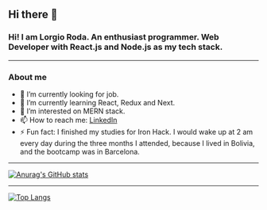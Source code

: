 ## Hi there 👋
###  **Hi! I am Lorgio Roda. An enthusiast programmer. Web Developer with React.js and Node.js as my tech stack.**
------------

### About me
- 🔭 I’m currently looking for job.
- 🌱 I’m currently learning React, Redux and Next.
- 🤔 I’m interested on MERN stack.
- 📫 How to reach me: [LinkedIn](https://www.linkedin.com/in/lorgio-roda-roca/ "Link")
- ⚡ Fun fact: I finished my studies for Iron Hack. I would wake up at 2 am every day during the three months I attended, because I lived in Bolivia, and the bootcamp was in Barcelona.

------------
[![Anurag's GitHub stats](https://github-readme-stats.vercel.app/api?username=LorgioRoda&show_icons=true&theme=tokyonight)](https://github.com/anuraghazra/github-readme-stats)

------------


[![Top Langs](https://github-readme-stats.vercel.app/api/top-langs/?username=LorgioRoda&layout=compact&theme=tokyonight)](https://github.com/anuraghazra/github-readme-stats)
